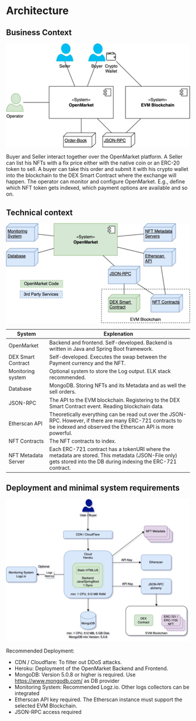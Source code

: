 # Architecture

## Business Context

![DEX3 Business-context](img/om-business-context.jpg)

Buyer and Seller interact together over the OpenMarket platform. A Seller can list his NFTs with a fix price either with the native coin or an ERC-20 token to sell. A buyer can take this order and submit it with his crypto wallet into the blockchain to the DEX Smart Contract where the exchange will happen. 
The operator can monitor and configure OpenMarket. E.g., define which NFT token gets indexed, which payment options are available and so on. 


## Technical context

![DEX3 Context-View](img/om-technical-context.jpg)

| System              | Explenation                                                                                                                                                              |
|---------------------|--------------------------------------------------------------------------------------------------------------------------------------------------------------------------|
| OpenMarket          | Backend and frontend. Self-developed. Backend is written in Java and Spring Boot framework.                                                                              |
| DEX Smart Contract  | Self-developed. Executes the swap between the Payment currency and the NFT.                                                                                              |
| Monitoring system   | Optional system to store the Log output. ELK stack recommended.                                                                                                          |
| Database            | MongoDB. Storing NFTs and its Metadata and as well the sell orders.                                                                                                      |
| JSON-RPC            | The API to the EVM blockchain. Registering to the DEX Smart Contract event. Reading blockchain data.                                                                     |
| Etherscan API       | Theoretically everything can be read out over the JSON-RPC. However, if there are many ERC-721 contracts to be indexed and observed the Etherscan API is more powerful.  |
| NFT Contracts       | The NFT contracts to index.                                                                                                                                              |
| NFT Metadata Server | Each ERC-721 contract has a tokenURI where the metadata are stored. This metadata (JSON-File only) gets stored into the DB during indexing the ERC-721 contract.         |

## Deployment and minimal system requirements

![DEX3 Deployment-view](img/om-deployment.jpg)

Recommended Deployment:

- CDN / Cloudflare: To filter out DDoS attacks.
- Heroku: Deployment of the OpenMarket Backend and Frontend.
- MongoDB: Version 5.0.8 or higher is required. Use https://www.mongodb.com/ as DB provider
- Monitoring System: Recommended Logz.io. Other logs collectors can be integrated
- Etherscan API key required. The Etherscan instance must support the selected EVM Blockchain.
- JSON-RPC access required
